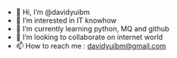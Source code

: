 - 👋 Hi, I’m @davidyuibm
- 👀 I’m interested in IT knowhow
- 🌱 I’m currently learning python, MQ and github
- 💞️ I’m looking to collaborate on internet world
- 📫 How to reach me : davidyuibm@gmail.com

<!---
davidyuibm/davidyuibm is a ✨ special ✨ repository because its `README.md` (this file) appears on your GitHub profile.
You can click the Preview link to take a look at your changes.
--->
